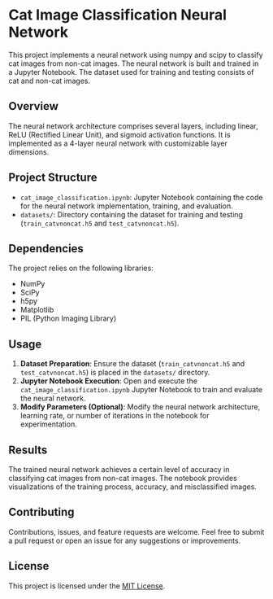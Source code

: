 # Cat Image Classification Neural Network

This project implements a neural network using numpy and scipy to classify cat images from non-cat images. The neural network is built and trained in a Jupyter Notebook. The dataset used for training and testing consists of cat and non-cat images.

## Overview

The neural network architecture comprises several layers, including linear, ReLU (Rectified Linear Unit), and sigmoid activation functions. It is implemented as a 4-layer neural network with customizable layer dimensions.

## Project Structure

- `cat_image_classification.ipynb`: Jupyter Notebook containing the code for the neural network implementation, training, and evaluation.
- `datasets/`: Directory containing the dataset for training and testing (`train_catvnoncat.h5` and `test_catvnoncat.h5`).

## Dependencies

The project relies on the following libraries:

- NumPy
- SciPy
- h5py
- Matplotlib
- PIL (Python Imaging Library)

## Usage

1. **Dataset Preparation**: Ensure the dataset (`train_catvnoncat.h5` and `test_catvnoncat.h5`) is placed in the `datasets/` directory.
2. **Jupyter Notebook Execution**: Open and execute the `cat_image_classification.ipynb` Jupyter Notebook to train and evaluate the neural network.
3. **Modify Parameters (Optional)**: Modify the neural network architecture, learning rate, or number of iterations in the notebook for experimentation.

## Results

The trained neural network achieves a certain level of accuracy in classifying cat images from non-cat images. The notebook provides visualizations of the training process, accuracy, and misclassified images.

## Contributing

Contributions, issues, and feature requests are welcome. Feel free to submit a pull request or open an issue for any suggestions or improvements.

## License

This project is licensed under the [MIT License](LICENSE).